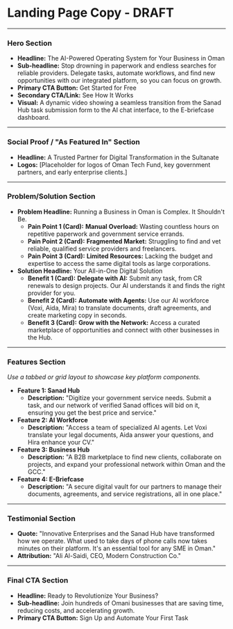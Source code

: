 
# Landing Page Copy - DRAFT

---

### **Hero Section**
- **Headline:** The AI-Powered Operating System for Your Business in Oman
- **Sub-headline:** Stop drowning in paperwork and endless searches for reliable providers. Delegate tasks, automate workflows, and find new opportunities with our integrated platform, so you can focus on growth.
- **Primary CTA Button:** Get Started for Free
- **Secondary CTA/Link:** See How It Works
- **Visual:** A dynamic video showing a seamless transition from the Sanad Hub task submission form to the AI chat interface, to the E-briefcase dashboard.

---

### **Social Proof / "As Featured In" Section**
- **Headline:** A Trusted Partner for Digital Transformation in the Sultanate
- **Logos:** [Placeholder for logos of Oman Tech Fund, key government partners, and early enterprise clients.]

---

### **Problem/Solution Section**
- **Problem Headline:** Running a Business in Oman is Complex. It Shouldn't Be.
  - **Pain Point 1 (Card):** **Manual Overload:** Wasting countless hours on repetitive paperwork and government service errands.
  - **Pain Point 2 (Card):** **Fragmented Market:** Struggling to find and vet reliable, qualified service providers and freelancers.
  - **Pain Point 3 (Card):** **Limited Resources:** Lacking the budget and expertise to access the same digital tools as large corporations.
- **Solution Headline:** Your All-in-One Digital Solution
  - **Benefit 1 (Card):** **Delegate with AI:** Submit any task, from CR renewals to design projects. Our AI understands it and finds the right provider for you.
  - **Benefit 2 (Card):** **Automate with Agents:** Use our AI workforce (Voxi, Aida, Mira) to translate documents, draft agreements, and create marketing copy in seconds.
  - **Benefit 3 (Card):** **Grow with the Network:** Access a curated marketplace of opportunities and connect with other businesses in the Hub.

---

### **Features Section**
*Use a tabbed or grid layout to showcase key platform components.*
- **Feature 1: Sanad Hub**
  - **Description:** "Digitize your government service needs. Submit a task, and our network of verified Sanad offices will bid on it, ensuring you get the best price and service."
- **Feature 2: AI Workforce**
  - **Description:** "Access a team of specialized AI agents. Let Voxi translate your legal documents, Aida answer your questions, and Hira enhance your CV."
- **Feature 3: Business Hub**
  - **Description:** "A B2B marketplace to find new clients, collaborate on projects, and expand your professional network within Oman and the GCC."
- **Feature 4: E-Briefcase**
  - **Description:** "A secure digital vault for our partners to manage their documents, agreements, and service registrations, all in one place."

---

### **Testimonial Section**
- **Quote:** "Innovative Enterprises and the Sanad Hub have transformed how we operate. What used to take days of phone calls now takes minutes on their platform. It's an essential tool for any SME in Oman."
- **Attribution:** "Ali Al-Saidi, CEO, Modern Construction Co."

---

### **Final CTA Section**
- **Headline:** Ready to Revolutionize Your Business?
- **Sub-headline:** Join hundreds of Omani businesses that are saving time, reducing costs, and accelerating growth.
- **Primary CTA Button:** Sign Up and Automate Your First Task
